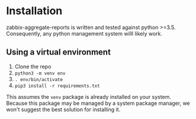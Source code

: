 # Installation

zabbix-aggregate-reports is written and tested against python >=3.5. Consequently, any python management system willl likely work.

## Using a virtual environment

1. Clone the repo
2. `python3 -m venv env`
3. `. env/bin/activate`
4. `pip3 install -r requirements.txt`

This assumes the `venv` package is already installed on your system. Because this package may be managed by a system package manager, we won't suggest the best solution for installing it.
